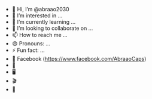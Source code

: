 - 👋 Hi, I’m @abraao2030
- 👀 I’m interested in ...
- 🌱 I’m currently learning ...
- 💞️ I’m looking to collaborate on ...
- 📫 How to reach me ...
- 😄 Pronouns: ...
- ⚡ Fun fact: ...
- 👥 Facebook (https://www.facebook.com/AbraaoCaps)
- 📲
- 🖥️
- 🎬
- 📳
<!---
abraao2030/abraao2030 is a ✨ special ✨ repository because its `README.md` (this file) appears on your GitHub profile.
You can click the Preview link to take a look at your changes.
--->

